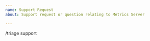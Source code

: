 ```yaml
---
name: Support Request
about: Support request or question relating to Metrics Server 

---
```


<!-- 
STOP -- PLEASE READ!
GitHub is not the right place for support requests.
If you're looking for help, check [Stack Overflow](https://stackoverflow.com/questions/tagged/kubernetes) and the [troubleshooting guide](https://kubernetes.io/docs/tasks/debug-application-cluster/troubleshooting/).
You can also post your question on the [Kubernetes Slack](http://slack.k8s.io/) or the [Discuss Kubernetes](https://discuss.kubernetes.io/) forum.
If the matter is security related, please disclose it privately via https://kubernetes.io/security/.
-->

<!-- DO NOT EDIT BELOW THIS LINE -->

/triage support